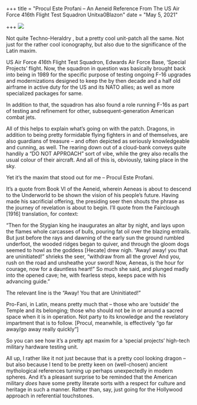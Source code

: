 +++
title = "Procul Este Profani – An Aeneid Reference From The US Air Force 416th Flight Test Squadron Unitxa0Blazon"
date = "May 5, 2021"

+++
![](https://aryaakasha.files.wordpress.com/2021/05/181694544_856664514945874_3881217458256282813_n.png?w=500)

Not quite Techno-Heraldry , but a pretty cool unit-patch all the same.
Not just for the rather cool iconography, but also due to the
significance of the Latin maxim.

US Air Force 416th Flight Test Squadron, Edwards Air Force Base,
‘Special Projects’ flight. Now, the squadron in question was basically
brought back into being in 1989 for the specific purpose of testing
ongoing F-16 upgrades and modernizations designed to keep the by then
decade and a half old airframe in active duty for the US and its NATO
allies; as well as more specialized packages for same.

In addition to that, the squadron has also found a role running F-16s as
part of testing and refinement for other, subsequent-generation American
combat jets.

All of this helps to explain what’s going on with the patch. Dragons, in
addition to being pretty formidable flying fighters in and of
themselves, are also guardians of treasure – and often depicted as
seriously knowledgeable and cunning, as well. The rearing down out of a
cloud-bank conveys quite handily a “DO NOT APPROACH” sort of vibe, while
the grey also recalls the usual colour of their aircraft. And all of
this is, obviously, taking place in the sky.

Yet it’s the maxim that stood out for me – Procul Este Profani.

It’s a quote from Book VI of the Aeneid, wherein Aeneas is about to
descend to the Underworld to be shown the vision of his people’s future.
Having made his sacrificial offering, the presiding seer then shouts the
phrase as the journey of revelation is about to begin. I’ll quote from
the Fairclough \[1916\] translation, for context:

“Then for the Stygian king he inaugurates an altar by night, and lays
upon the flames whole carcasses of bulls, pouring fat oil over the
blazing entrails. But just before the rays and dawning of the early sun
the ground rumbled underfoot, the wooded ridges began to quiver, and
through the gloom dogs seemed to howl as the goddess \[Hecate\] drew
nigh. “Away! away! you that are uninitiated!” shrieks the seer,
“withdraw from all the grove! And you, rush on the road and unsheathe
your sword! Now, Aeneas, is the hour for courage, now for a dauntless
heart!” So much she said, and plunged madly into the opened cave; he,
with fearless steps, keeps pace with his advancing guide.”

The relevant line is the “Away! You that are Uninitiated!”

Pro-Fani, in Latin, means pretty much that – those who are ‘outside’ the
Temple and its belonging; those who should not be in or around a sacred
space when it is in operation. Not party to its knowledge and the
revelatory impartment that is to follow. \[Procul, meanwhile, is
effectively “go far away/go away really quickly”\]

So you can see how it’s a pretty apt maxim for a ‘special projects’
high-tech military hardware testing unit.

All up, I rather like it not just because that is a pretty cool looking
dragon – but also because I tend to be pretty keen on (well-chosen)
ancient mythological references turning up perhaps unexpectedly in
modern spheres. And it’s a pleasant surprise to be reminded that the
American military *does* have some pretty literate sorts with a respect
for culture and heritage in such a manner. Rather than, say, just going
for the Hollywood approach in referential touchstones.
